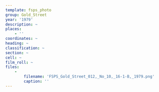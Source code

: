```yaml
---
template: fsps_photo
group: Gold_Street
year: '1979'
description: ~
places:
    - ''
coordinates: ~
heading: ~
classification: ~
section: ~
cell: ~
film_roll: ~
files:
    -
        filename: 'FSPS_Gold_Street_012,_No_10,_16-1-B,_1979.png'
        caption: ''
---
```

